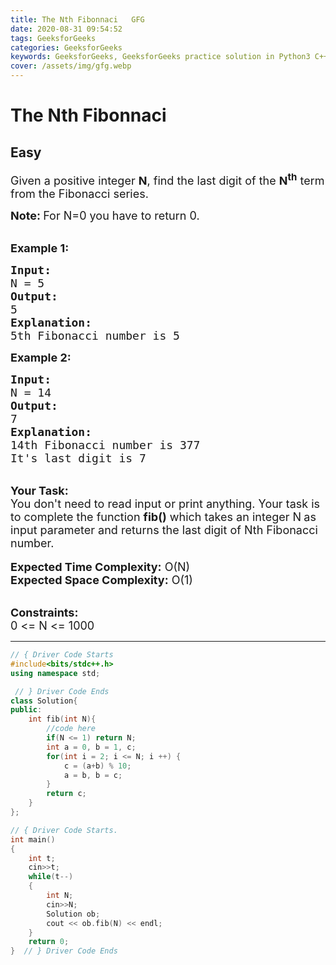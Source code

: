 ```yaml
---
title: The Nth Fibonnaci   GFG
date: 2020-08-31 09:54:52
tags: GeeksforGeeks
categories: GeeksforGeeks
keywords: GeeksforGeeks, GeeksforGeeks practice solution in Python3 C++ Java, The Nth Fibonnaci - GFG solution
cover: /assets/img/gfg.webp
---
```



# The Nth Fibonnaci
## Easy 
<div class="problem-statement">
                <p></p><p><span style="font-size:18px">Given a positive integer <strong>N</strong>, find the last digit of the <strong>N<sup>th</sup></strong> term from the Fibonacci series.</span></p>

<p><span style="font-size:18px"><strong>Note:&nbsp;</strong>For N=0 you have to return 0.</span><br>
&nbsp;</p>

<p><strong><span style="font-size:18px">Example 1:</span></strong></p>

<pre><span style="font-size:18px"><strong>Input:</strong>
N = 5
<strong>Output:</strong>
5
<strong>Explanation:</strong>
5th Fibonacci number is 5</span></pre>

<p><span style="font-size:18px"><strong>Example 2:</strong></span></p>

<pre><span style="font-size:18px"><strong>Input:</strong>
N = 14
<strong>Output:</strong>
7
<strong>Explanation:</strong>
14th Fibonacci number is 377
It's last digit is 7</span>
</pre>

<p><br>
<span style="font-size:18px"><strong>Your Task:</strong><br>
You don't need to read input or print anything. Your task is to complete the function&nbsp;<strong>fib()</strong>&nbsp;which takes an integer N<strong>&nbsp;</strong>as input parameter&nbsp;and returns the last digit of Nth Fibonacci number.</span><br>
<br>
<span style="font-size:18px"><strong>Expected Time Complexity:</strong> O(N)<br>
<strong>Expected Space Complexity:</strong> O(1)</span><br>
&nbsp;</p>

<p><span style="font-size:18px"><strong>Constraints:</strong><br>
0 &lt;= N &lt;= 1000</span></p>
 <p></p>
            </div>

---




```cpp
// { Driver Code Starts
#include<bits/stdc++.h>
using namespace std;

 // } Driver Code Ends
class Solution{
public:
    int fib(int N){
        //code here
        if(N <= 1) return N;
        int a = 0, b = 1, c;
        for(int i = 2; i <= N; i ++) {
            c = (a+b) % 10;
            a = b, b = c;
        }
        return c;
    }
};

// { Driver Code Starts.
int main() 
{ 
    int t;
    cin>>t;
    while(t--)
    {
        int N;
        cin>>N;
        Solution ob;
        cout << ob.fib(N) << endl;
    }
    return 0; 
}  // } Driver Code Ends
```
